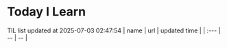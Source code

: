 # Today I Learn 
TIL list updated at 2025-07-03 02:47:54
| name | url | updated time |
| :--- | -- | -- |
